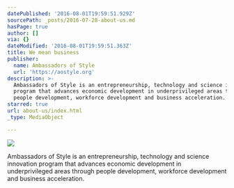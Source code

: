 ```yaml
---
datePublished: '2016-08-01T19:59:51.929Z'
sourcePath: _posts/2016-07-28-about-us.md
hasPage: true
author: []
via: {}
dateModified: '2016-08-01T19:59:51.363Z'
title: We mean business
publisher:
  name: Ambassadors of Style
  url: 'https://aostyle.org'
description: >-
  Ambassadors of Style is an entrepreneurship, technology and science innovation
  program that advances economic development in underprivileged areas through
  people development, workforce development and business acceleration.
starred: true
url: about-us/index.html
_type: MediaObject

---
```

![](https://the-grid-user-content.s3-us-west-2.amazonaws.com/dd793f82-0664-460e-87eb-5795a82cf4d2.jpg)

Ambassadors of Style is an entrepreneurship, technology and science innovation program that advances economic development in underprivileged areas through people development, workforce development and business acceleration.